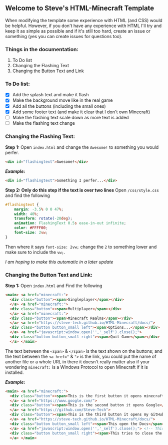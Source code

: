 ## Welcome to Steve's HTML-Minecraft Template
When modifying the template some experience with HTML (and CSS) would be helpful. However, if you don't have any experience with HTML I'll try and keep it as simple as possible and if it's still too hard, create an issue or something (yes you can create issues for questions too).

### Things in the documentation:
1. To Do list
2. Changing the Flashing Text
3. Changing the Button Text and Link

### To Do list:
- [x] Add the splash text and make it flash
- [x] Make the background move like in the real game
- [x] Add all the buttons (including the small ones)
- [x] Add some footer text (and make it clear that I don't own Minecraft)
- [ ] Make the flashing text scale down as more text is added
- [ ] Make the flashing text change

### Changing the Flashing Text:
**Step 1:** Open `index.html` and change the `Awesome!` to something you would perfer.
```HTML
<div id="flashingtext">Awesome!</div>
```
***Example:***
```HTML
<div id="flashingtext">Something I perfer...</div>
```
**Step 2: Only do this step if the text is over two lines** Open `/css/style.css` and find the following
```CSS
#flashingtext {
	margin: -3.5% 0 0 47%;
	width: 40%;
	transform: rotate(-20deg);
	animation: FlashingText 0.5s ease-in-out infinite;
	color: #FFFF00;
	font-size: 2vw;
}
```
Then where it says `font-size: 2vw;` change the `2` to something lower and make sure to include the `vw;`.

*I am hoping to make this automatic in a later update*

### Changing the Button Text and Link:
**Step 1:** Open `index.html` and Find the following
```HTML
<main> <a href="minecraft:">
  <div class="button"><span>Singleplayer</span></div>
  </a> <a href="minecraft:">
  <div class="button"><span>Multiplayer</span></div>
  </a> <a href="minecraft:">
  <div class="button"><span>Minecraft Realms</span></div>
  </a> <a href="https://steve-tech.github.io/HTML-Minecraft/docs/">
  <div class="button button_small left"><span>Options...</span></div>
  </a> <a href="javascript:window.open('','_self').close();">
  <div class="button button_small right"><span>Quit Game</span></div>
  </a> </main>
```
The text between the `<span>` & `</span>` is the text shown on the buttons; and the text between the `<a href="` & `">` is the link, you could put the name of another file or a whole URL in there it doesn't really matter also if your wondering `minecraft:` is a Windows Protocol to open Minecraft if it is installed.

***Example:***
```HTML
<main> <a href="minecraft:">
  <div class="button"><span>This is the first button it opens minecraft</span></div>
  </a> <a href="https://www.google.com/">
  <div class="button"><span>This is the second button it opens Google</span></div>
  </a> <a href="https://github.com/Steve-Tech">
  <div class="button"><span>This is the third button it opens my GitHub</span></div>
  </a> <a href="https://steve-tech.github.io/HTML-Minecraft/docs/">
  <div class="button button_small left"><span>This open the Docs</span></div>
  </a> <a href="javascript:window.open('','_self').close();"> <!-- This was me testing but it doesn't really work -->
  <div class="button button_small right"><span>This tries to close the tab</span></div>
  </a> </main>
```
